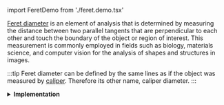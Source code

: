 import FeretDemo from './feret.demo.tsx'

[Feret diameter](https://en.wikipedia.org/wiki/Feret_diameter 'wikipedia link on feret diameter') is an element of analysis that is determined by measuring the distance between two parallel tangents that are perpendicular to each other and touch the boundary of the object or region of interest.
This measurement is commonly employed in fields such as biology, materials science, and computer vision for the analysis of shapes and structures in images.

:::tip
Feret diameter can be defined by the same lines as if the object was measured by [caliper](https://en.wikipedia.org/wiki/Calipers 'wikipedia link on caliper'). Therefore its other name, caliper diameter.
:::

<FeretDemo />

<details><summary><b>Implementation</b></summary>

Here's how Feret diameter is calculated in ImageJS:

**For minimum diameter**:

_Rotating an object_:

_Calculating distance between points_:

_Finding extreme columns_:

_Make an adjustment of the angle_:

**For maximum diameter**:

_Rotating an object_:

_Calculating distance_:

\_

</details>
